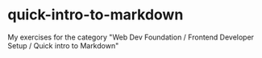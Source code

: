 # quick-intro-to-markdown
My exercises for the category "Web Dev Foundation / Frontend Developer Setup / Quick intro to Markdown"

